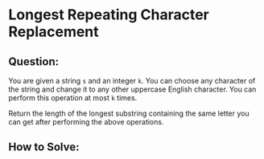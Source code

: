 # Longest Repeating Character Replacement

## Question:
You are given a string `s` and an integer `k`. You can choose any
character of the string and change it to any other uppercase English
character. You can perform this operation at most `k` times.

Return the length of the longest substring containing the same letter
you can get after performing the above operations.

## How to Solve:
